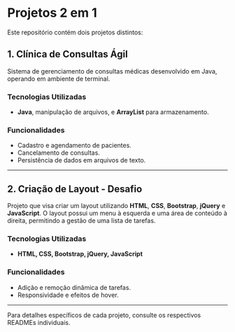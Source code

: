 # Projetos 2 em 1

Este repositório contém dois projetos distintos:

## 1. Clínica de Consultas Ágil

Sistema de gerenciamento de consultas médicas desenvolvido em Java, operando em ambiente de terminal.

### Tecnologias Utilizadas
- **Java**, manipulação de arquivos, e **ArrayList** para armazenamento.

### Funcionalidades
- Cadastro e agendamento de pacientes.
- Cancelamento de consultas.
- Persistência de dados em arquivos de texto.

---
## 2. Criação de Layout - Desafio

Projeto que visa criar um layout utilizando **HTML**, **CSS**, **Bootstrap**, **jQuery** e **JavaScript**. O layout possui um menu à esquerda e uma área de conteúdo à direita, permitindo a gestão de uma lista de tarefas.

### Tecnologias Utilizadas
- **HTML, CSS, Bootstrap, jQuery, JavaScript**

### Funcionalidades
- Adição e remoção dinâmica de tarefas.
- Responsividade e efeitos de hover.

---
 

Para detalhes específicos de cada projeto, consulte os respectivos READMEs individuais.
